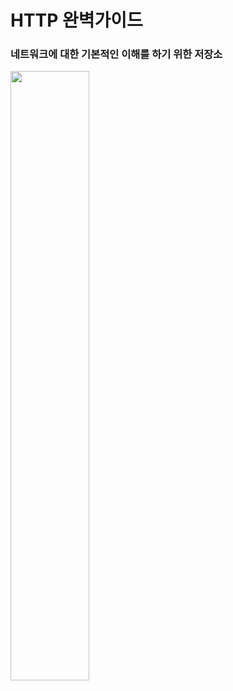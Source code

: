 # HTTP 완벽가이드
### 네트워크에 대한 기본적인 이해를 하기 위한 저장소

<img src="https://github.com/jemok96/-http-perfect-guide/assets/91232870/494b1989-36fc-4c96-b446-80ea91e1819a" width="50%" height="50%">
